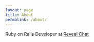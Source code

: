 ```yaml
---
layout: page
title: About
permalink: /about/
---
```


Ruby on Rails Developer at [Reveal Chat](http://www.revealchat.com)